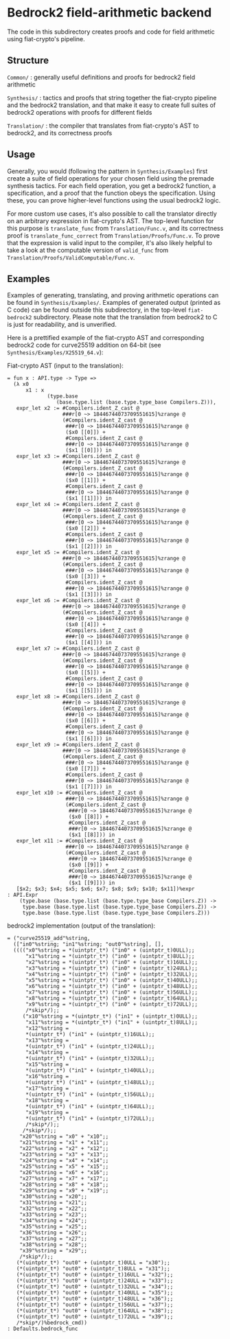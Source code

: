 # Bedrock2 field-arithmetic backend

The code in this subdirectory creates proofs and code for field arithmetic using
fiat-crypto's pipeline.

## Structure

`Common/` : generally useful definitions and proofs for bedrock2 field
 arithmetic

`Synthesis/` : tactics and proofs that string together the fiat-crypto pipeline
  and the bedrock2 translation, and that make it easy to create full suites of
  bedrock2 operations with proofs for different fields

`Translation/` : the compiler that translates from fiat-crypto's AST to
 bedrock2, and its correctness proofs

## Usage

Generally, you would (following the pattern in `Synthesis/Examples`) first
create a suite of field operations for your chosen field using the premade
synthesis tactics. For each field operation, you get a bedrock2 function, a
specification, and a proof that the function obeys the specification. Using
these, you can prove higher-level functions using the usual bedrock2 logic.

For more custom use cases, it's also possible to call the translator directly on
an arbitrary expression in fiat-crypto's AST. The top-level function for this
purpose is `translate_func` from `Translation/Func.v`, and its correctness proof
is `translate_func_correct` from `Translation/Proofs/Func.v`. To prove that the
expression is valid input to the compiler, it's also likely helpful to take a
look at the computable version of `valid_func` from
`Translation/Proofs/ValidComputable/Func.v`.

## Examples

Examples of generating, translating, and proving arithmetic operations can be
found in `Synthesis/Examples/`. Examples of generated output (printed as C code)
can be found outside this subdirectory, in the top-level `fiat-bedrock2`
subdirectory. Please note that the translation from bedrock2 to C is just for
readability, and is unverified.

Here is a prettified example of the fiat-crypto AST and corresponding bedrock2
code for curve25519 addition on 64-bit (see `Synthesis/Examples/X25519_64.v`):

Fiat-crypto AST (input to the translation):
```
= fun x : API.type -> Type =>
  (λ x0
      x1 : x
             (type.base
                (base.type.list (base.type.type_base Compilers.Z))),
   expr_let x2 := #Compilers.ident_Z_cast @
                  ###r[0 ~> 18446744073709551615]%zrange @
                  (#Compilers.ident_Z_cast @
                   ###r[0 ~> 18446744073709551615]%zrange @
                   ($x0 [[0]]) +
                   #Compilers.ident_Z_cast @
                   ###r[0 ~> 18446744073709551615]%zrange @
                   ($x1 [[0]])) in
   expr_let x3 := #Compilers.ident_Z_cast @
                  ###r[0 ~> 18446744073709551615]%zrange @
                  (#Compilers.ident_Z_cast @
                   ###r[0 ~> 18446744073709551615]%zrange @
                   ($x0 [[1]]) +
                   #Compilers.ident_Z_cast @
                   ###r[0 ~> 18446744073709551615]%zrange @
                   ($x1 [[1]])) in
   expr_let x4 := #Compilers.ident_Z_cast @
                  ###r[0 ~> 18446744073709551615]%zrange @
                  (#Compilers.ident_Z_cast @
                   ###r[0 ~> 18446744073709551615]%zrange @
                   ($x0 [[2]]) +
                   #Compilers.ident_Z_cast @
                   ###r[0 ~> 18446744073709551615]%zrange @
                   ($x1 [[2]])) in
   expr_let x5 := #Compilers.ident_Z_cast @
                  ###r[0 ~> 18446744073709551615]%zrange @
                  (#Compilers.ident_Z_cast @
                   ###r[0 ~> 18446744073709551615]%zrange @
                   ($x0 [[3]]) +
                   #Compilers.ident_Z_cast @
                   ###r[0 ~> 18446744073709551615]%zrange @
                   ($x1 [[3]])) in
   expr_let x6 := #Compilers.ident_Z_cast @
                  ###r[0 ~> 18446744073709551615]%zrange @
                  (#Compilers.ident_Z_cast @
                   ###r[0 ~> 18446744073709551615]%zrange @
                   ($x0 [[4]]) +
                   #Compilers.ident_Z_cast @
                   ###r[0 ~> 18446744073709551615]%zrange @
                   ($x1 [[4]])) in
   expr_let x7 := #Compilers.ident_Z_cast @
                  ###r[0 ~> 18446744073709551615]%zrange @
                  (#Compilers.ident_Z_cast @
                   ###r[0 ~> 18446744073709551615]%zrange @
                   ($x0 [[5]]) +
                   #Compilers.ident_Z_cast @
                   ###r[0 ~> 18446744073709551615]%zrange @
                   ($x1 [[5]])) in
   expr_let x8 := #Compilers.ident_Z_cast @
                  ###r[0 ~> 18446744073709551615]%zrange @
                  (#Compilers.ident_Z_cast @
                   ###r[0 ~> 18446744073709551615]%zrange @
                   ($x0 [[6]]) +
                   #Compilers.ident_Z_cast @
                   ###r[0 ~> 18446744073709551615]%zrange @
                   ($x1 [[6]])) in
   expr_let x9 := #Compilers.ident_Z_cast @
                  ###r[0 ~> 18446744073709551615]%zrange @
                  (#Compilers.ident_Z_cast @
                   ###r[0 ~> 18446744073709551615]%zrange @
                   ($x0 [[7]]) +
                   #Compilers.ident_Z_cast @
                   ###r[0 ~> 18446744073709551615]%zrange @
                   ($x1 [[7]])) in
   expr_let x10 := #Compilers.ident_Z_cast @
                   ###r[0 ~> 18446744073709551615]%zrange @
                   (#Compilers.ident_Z_cast @
                    ###r[0 ~> 18446744073709551615]%zrange @
                    ($x0 [[8]]) +
                    #Compilers.ident_Z_cast @
                    ###r[0 ~> 18446744073709551615]%zrange @
                    ($x1 [[8]])) in
   expr_let x11 := #Compilers.ident_Z_cast @
                   ###r[0 ~> 18446744073709551615]%zrange @
                   (#Compilers.ident_Z_cast @
                    ###r[0 ~> 18446744073709551615]%zrange @
                    ($x0 [[9]]) +
                    #Compilers.ident_Z_cast @
                    ###r[0 ~> 18446744073709551615]%zrange @
                    ($x1 [[9]])) in
   [$x2; $x3; $x4; $x5; $x6; $x7; $x8; $x9; $x10; $x11])%expr
: API.Expr
    (type.base (base.type.list (base.type.type_base Compilers.Z)) ->
     type.base (base.type.list (base.type.type_base Compilers.Z)) ->
     type.base (base.type.list (base.type.type_base Compilers.Z)))
```

bedrock2 implementation (output of the translation):
```
= ("curve25519_add"%string,
  (["in0"%string; "in1"%string; "out0"%string], [],
  (((("x0"%string = *(uintptr_t*) ("in0" + (uintptr_t)0ULL);;
      "x1"%string = *(uintptr_t*) ("in0" + (uintptr_t)8ULL);;
      "x2"%string = *(uintptr_t*) ("in0" + (uintptr_t)16ULL);;
      "x3"%string = *(uintptr_t*) ("in0" + (uintptr_t)24ULL);;
      "x4"%string = *(uintptr_t*) ("in0" + (uintptr_t)32ULL);;
      "x5"%string = *(uintptr_t*) ("in0" + (uintptr_t)40ULL);;
      "x6"%string = *(uintptr_t*) ("in0" + (uintptr_t)48ULL);;
      "x7"%string = *(uintptr_t*) ("in0" + (uintptr_t)56ULL);;
      "x8"%string = *(uintptr_t*) ("in0" + (uintptr_t)64ULL);;
      "x9"%string = *(uintptr_t*) ("in0" + (uintptr_t)72ULL);;
      /*skip*/);;
     ("x10"%string = *(uintptr_t*) ("in1" + (uintptr_t)0ULL);;
      "x11"%string = *(uintptr_t*) ("in1" + (uintptr_t)8ULL);;
      "x12"%string =
      *(uintptr_t*) ("in1" + (uintptr_t)16ULL);;
      "x13"%string =
      *(uintptr_t*) ("in1" + (uintptr_t)24ULL);;
      "x14"%string =
      *(uintptr_t*) ("in1" + (uintptr_t)32ULL);;
      "x15"%string =
      *(uintptr_t*) ("in1" + (uintptr_t)40ULL);;
      "x16"%string =
      *(uintptr_t*) ("in1" + (uintptr_t)48ULL);;
      "x17"%string =
      *(uintptr_t*) ("in1" + (uintptr_t)56ULL);;
      "x18"%string =
      *(uintptr_t*) ("in1" + (uintptr_t)64ULL);;
      "x19"%string =
      *(uintptr_t*) ("in1" + (uintptr_t)72ULL);;
      /*skip*/);;
     /*skip*/);;
    "x20"%string = "x0" + "x10";;
    "x21"%string = "x1" + "x11";;
    "x22"%string = "x2" + "x12";;
    "x23"%string = "x3" + "x13";;
    "x24"%string = "x4" + "x14";;
    "x25"%string = "x5" + "x15";;
    "x26"%string = "x6" + "x16";;
    "x27"%string = "x7" + "x17";;
    "x28"%string = "x8" + "x18";;
    "x29"%string = "x9" + "x19";;
    "x30"%string = "x20";;
    "x31"%string = "x21";;
    "x32"%string = "x22";;
    "x33"%string = "x23";;
    "x34"%string = "x24";;
    "x35"%string = "x25";;
    "x36"%string = "x26";;
    "x37"%string = "x27";;
    "x38"%string = "x28";;
    "x39"%string = "x29";;
    /*skip*/);;
   (*(uintptr_t*) "out0" + (uintptr_t)0ULL = "x30");;
   (*(uintptr_t*) "out0" + (uintptr_t)8ULL = "x31");;
   (*(uintptr_t*) "out0" + (uintptr_t)16ULL = "x32");;
   (*(uintptr_t*) "out0" + (uintptr_t)24ULL = "x33");;
   (*(uintptr_t*) "out0" + (uintptr_t)32ULL = "x34");;
   (*(uintptr_t*) "out0" + (uintptr_t)40ULL = "x35");;
   (*(uintptr_t*) "out0" + (uintptr_t)48ULL = "x36");;
   (*(uintptr_t*) "out0" + (uintptr_t)56ULL = "x37");;
   (*(uintptr_t*) "out0" + (uintptr_t)64ULL = "x38");;
   (*(uintptr_t*) "out0" + (uintptr_t)72ULL = "x39");;
   /*skip*/)%bedrock_cmd))
: Defaults.bedrock_func
```